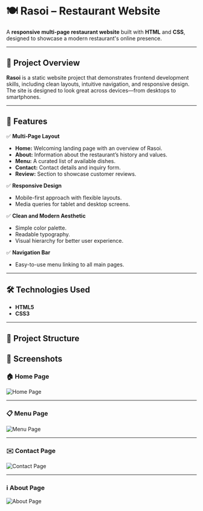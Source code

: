 # 🍽️ Rasoi – Restaurant Website

A **responsive multi-page restaurant website** built with **HTML** and **CSS**, designed to showcase a modern restaurant's online presence.

---

## 🚀 Project Overview

**Rasoi** is a static website project that demonstrates frontend development skills, including clean layouts, intuitive navigation, and responsive design. The site is designed to look great across devices—from desktops to smartphones.

---

## 🌟 Features

✅ **Multi-Page Layout**  
- **Home:** Welcoming landing page with an overview of Rasoi.  
- **About:** Information about the restaurant’s history and values.  
- **Menu:** A curated list of available dishes.  
- **Contact:** Contact details and inquiry form.  
- **Review:** Section to showcase customer reviews.

✅ **Responsive Design**  
- Mobile-first approach with flexible layouts.  
- Media queries for tablet and desktop screens.  

✅ **Clean and Modern Aesthetic**  
- Simple color palette.  
- Readable typography.  
- Visual hierarchy for better user experience.

✅ **Navigation Bar**  
- Easy-to-use menu linking to all main pages.

---

## 🛠️ Technologies Used

- **HTML5**  
- **CSS3**

---

## 📂 Project Structure


## 📸 Screenshots

### 🏠 Home Page
![Home Page](images/home.png)

---

### 📋 Menu Page
![Menu Page](images/menu.png)

---

### ✉️ Contact Page
![Contact Page](images/contact.png)

---

### ℹ️ About Page
![About Page](images/about.png)

